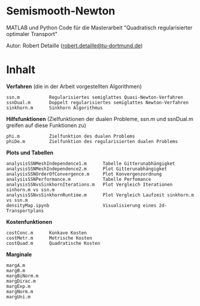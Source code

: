 # Semismooth-Newton

MATLAB und Python Code für die Masterarbeit "Quadratisch regularisierter optimaler Transport"

Autor: Robert Detaille (robert.detaille@tu-dortmund.de)

# Inhalt

**Verfahren** (die in der Arbeit vorgestellten Algorithmen)
```
ssn.m           Regularisiertes semiglattes Quasi-Newton-Verfahren
ssnDual.m       Doppelt regularisiertes semiglattes Newton-Verfahren
sinkhorn.m      Sinkhorn Algorithmus
```

**Hilfsfunktionen** (Zielfunktionen der dualen Probleme, ssn.m und ssnDual.m greifen
auf diese Funktionen zu)
```
phi.m           Zielfunktion des dualen Problems
phiDe.m         Zielfunktion des regularisierten dualen Problems
```

**Plots und Tabellen**
```
analysisSSNMeshIndependence1.m      Tabelle Gitterunabhängigket 
analysisSSNMeshIndependence2.m      Plot Gitterunabhängigket
analysisSSNOrderOfConvergence.m     Plot Konvergenzordnung
analysisSSNPerformance.m            Tabelle Perfomance
analysisSSNvsSinkhornIterations.m   Plot Vergleich Iterationen sinhorn.m vs ssn.m
analysisSSNvsSinkhornRuntime.m      Plot Vergleich Laufzeit sinkhorn.m vs ssn.m
densityMap.ipynb                    Visualisierung eines 2d-Transportplans
```

**Kostenfunktionen**
```
costConc.m      Konkave Kosten
costMetr.m      Metrische Kosten 
costQuad.m      Quadratische Kosten
```

**Marginale**
```
margA.m
margB.m
margBiNorm.m
margDirac.m
margExp.m
margNorm.m
margUni.m 
```
